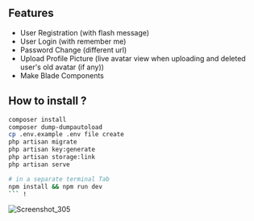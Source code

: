 
## Features
- User Registration (with flash message)
- User Login (with remember me)
- Password Change (different url)
- Upload Profile Picture (live avatar view when uploading and deleted user's old avatar (if any))
- Make Blade Components
 
## How to install ?
```bash
composer install 
composer dump-dumpautoload
cp .env.example .env file create
php artisan migrate
php artisan key:generate
php artisan storage:link
php artisan serve 

# in a separate terminal Tab 
npm install && npm run dev
``` !
````
![Screenshot_305](https://github.com/user-attachments/assets/b46adcf9-6223-406d-9fed-f5dc7c04ae96)
